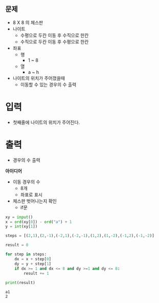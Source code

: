 ## 문제
- 8 X 8 의 체스판
- 나이트
    - 수평으로 두칸 이동 후 수직으로 한칸
    - 수직으로 두칸 이동 후 수평으로 한칸
- 좌표 
    - 행 
        - 1 ~ 8
    - 열
        - a ~ h
- 나이트의 위치가 주어졌을때
    - 이동할 수 있는 경우의 수 출력
    
# 입력
- 첫째줄에 나이트의 위치가 주어진다.

# 출력
- 경우의 수 출력

**아이디어**
- 이동 경우의 수 
    - 8개
    - 좌표로 표시
- 체스판 벗어나는지 확인
    - if문


```python
xy = input()
x = ord(xy[0]) - ord("a") + 1
y = int(xy[1])

steps = [(2,1),(2,-1),(-2,1),(-2,-1),(1,2),(1,-2),(-1,2),(-1,-2)]

result = 0

for step in steps:
    dx = x + step[0]
    dy = y + step[1]
    if dx >= 1 and dx <= 8 and dy >=1 and dy <= 8:
        result += 1
        
print(result)
```

    a1
    2
    
